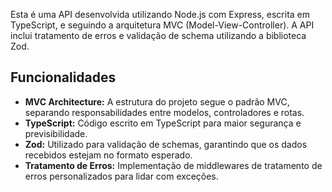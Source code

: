 Esta é uma API desenvolvida utilizando Node.js com Express, escrita em TypeScript, e seguindo a arquitetura MVC (Model-View-Controller). A API inclui tratamento de erros e validação de schema utilizando a biblioteca Zod.

## Funcionalidades
- **MVC Architecture:** A estrutura do projeto segue o padrão MVC, separando responsabilidades entre modelos, controladores e rotas.
- **TypeScript:** Código escrito em TypeScript para maior segurança e previsibilidade.
- **Zod:** Utilizado para validação de schemas, garantindo que os dados recebidos estejam no formato esperado.
- **Tratamento de Erros:** Implementação de middlewares de tratamento de erros personalizados para lidar com exceções.
